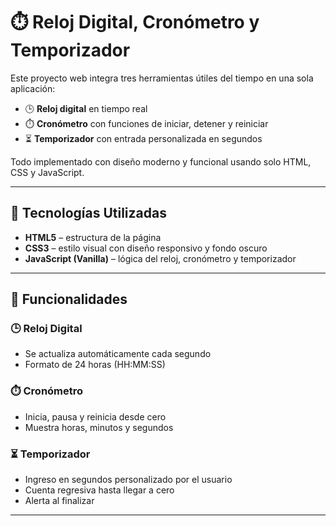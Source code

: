 # ⏱️ Reloj Digital, Cronómetro y Temporizador

Este proyecto web integra tres herramientas útiles del tiempo en una sola aplicación:

- 🕒 **Reloj digital** en tiempo real
- ⏱️ **Cronómetro** con funciones de iniciar, detener y reiniciar
- ⏳ **Temporizador** con entrada personalizada en segundos

Todo implementado con diseño moderno y funcional usando solo HTML, CSS y JavaScript.

---

## 🚀 Tecnologías Utilizadas

- **HTML5** – estructura de la página
- **CSS3** – estilo visual con diseño responsivo y fondo oscuro
- **JavaScript (Vanilla)** – lógica del reloj, cronómetro y temporizador

---

## 🧩 Funcionalidades

### 🕒 Reloj Digital
- Se actualiza automáticamente cada segundo
- Formato de 24 horas (HH:MM:SS)

### ⏱️ Cronómetro
- Inicia, pausa y reinicia desde cero
- Muestra horas, minutos y segundos

### ⏳ Temporizador
- Ingreso en segundos personalizado por el usuario
- Cuenta regresiva hasta llegar a cero
- Alerta al finalizar

---




